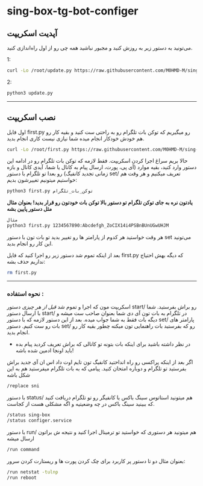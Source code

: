 # sing-box-tg-bot-configer

## آپدیت اسکریپت

می‌تونید به دستور زیر به روزش کنید و مجبور نباشید همه چی رو از اول راه‌اندازی کنید. 

1:

```bash
curl -Lo /root/update.py https://raw.githubusercontent.com/M0HMD-M/sing-box-tg-bot-configer/master/Update.py
```
2:
```bash
python3 update.py
```
________________________________________
## نصب اسکریپت

اول فایل first.py رو میگیریم که توکن بات تلگرام رو به راحتی ست کنید و بقیه کار رو هم خودش خودکار انجام میده شما نیازی نیست کاری انجام بدید.
```bash
curl -Lo /root/first.py https://raw.githubusercontent.com/M0HMD-M/sing-box-tg-bot-configer/master/first.py
```
حالا بریم سراغ اجرا کردن اسکریپت. فقط لازمه که توکن بات تلگرام رو در ادامه این دستور وارد کنید، بقیه موارد (آی پی، پورت، ارسال پیام به کانال یا شما، آیدی کانال و بازه زمانی تجدید کانفیگ) رو بعدا تو تلگرام با دستور set/ تعریف میکنیم و هر وقت هم خواستیم میتونیم تغییرشون بدیم:
```bash
python3 first.py توکن_بات_تلگرام
```
 __یادتون نره به جای توکن تلگرام تو دستور بالا توکن بات خودتون رو قرار بدید! بعنوان مثال مثل دستور پایین بشه__

```bash
مثال
python3 first.py 1234567890:Abcdefgh_ZoCIX14i4PSBnBUnUGwUHJM
```
هر وقت خواستید هر کدوم از پارامتر ها رو تغییر بدید تو بات تون با دستور set می‌تونید این کار رو انجام بدید. 

بعد از اینکه تموم شد دستور زیر رو اجرا کنید که فایل first.py که دیگه بهش احتیاج نداریم حذف بشه:
```bash
rm first.py
```
_________________________
### نحوه استفاده :

اسکریپت مون که اجرا و تموم شد *قبل از هر چیزی* دستور start/ رو براش بفرستید. شما با ارسال دستور start/ در تلگرام به بات تون آی دی شما بعنوان صاحب ست میشه و دیگه بات فقط به شما جواب میده. بعد از این دستور لازمه که با دستور set/ پارامتر های بات رو ست کنیم. دستور set/ رو که بفرستید بات راهنمایی تون میکنه چطور بقیه کار رو انجام بدید.

* در نظر داشته باشید برای اینکه بات بتونه تو کانالی که براش تعریف کردید پیام بده باید اونجا ادمین شده باشه!

اگر بعد از اینکه پراکسی رو راه انداحتید کانفیگ تون تایم اوت داد اس ان آی  جدید براش بفرستید تو تلگرام و دوباره امتحان کنید. پیامی که به بات تلگرام میفرستید هم به این شکل باشه
```bash
/replace sni
```
با دستور status/ هم میتونید استاتوس سینگ باکس یا کانفیگر رو تو تلگرام دریافت کنید که ببینید سینگ باکس در چه وضعیتیه و اگه مشکلی هست از کجاست.
```bash
/status sing-box
/status configer.service
```
با دستور run/ هم میتونید هر دستوری که خواستید تو ترمینال اجرا کنید و نتیجه ش براتون ارسال میشه
```bash
/run command
```
بعنوان مثال دو تا دستور پر کاربرد برای چک کردن پورت ها و ریستارت کردن سرور:
```bash
/run netstat -tulnp
/run reboot
```
